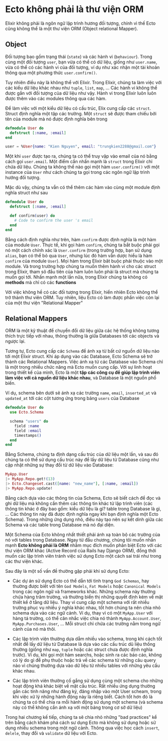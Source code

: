 # Ecto không phải là thư viện ORM

Elixir không phải là ngôn ngữ lập trình hương đối tượng, chính vì thế Ecto cũng không thể là một thư viện ORM \(Object relational Mapper\).

## Object

Đối tượng bao gồm trạng thái \(`state`\) và các hành vi \(`behaviour`\). Trong cùng một đối tượng `user`, bạn vừa có thể có dữ liệu, giống như `user.name`, vừa có thể có các hành vi của đối tượng, ví dụ như xác nhận một tài khoản thông qua một phương thức `user.confirm()`.

Tuy nhiên điều này là không thể với Elixir. Trong Elixir, chúng ta làm việc với các kiểu dữ liệu khác nhau như `tuple`, `list`, `map`, ... Các hành vi không thể được gắn với đối tượng của dữ liệu như vậy. Hành vi trong Elixir luôn luôn được thêm vào các modules thông qua các hàm.

Để làm việc với một kiểu dữ liệu có cấu trúc, Elix cung cấp các `struct`. Struct định nghĩa một tập các trường. Một `struct` sẽ được tham chiếu bởi tên của module mà nó được định nghĩa bên trong

```elixir
defmodule User do
  defstruct [:name, :email]
end

user = %User{name: "Kien Nguyen", email: "trungkien2288@gmail.com"}
```

Một khi `user` được tạo ra, chúng ta có thể truy vập vào email của nó bằng cách gọi `user.email`. Một điểm cần nhấn mạnh là `struct` trong Elixir chỉ chứa dữ liệu. Chúng ta không thể nào gọi một hàm `user.confirm()` với một instance của `User` như cách chúng ta gọi trong các ngôn ngữ lập trình hướng đối tượng.

Mặc dù vậy, chúng ta vẫn có thể thêm các hàm vào cùng một module định nghĩa struct như sau

```elixir
defmodule User do
  defstruct [:name, :email]

  def confirm(user) do
    # Code to confirm the user 's email
  end
end
```

Bằng cách định nghĩa như trên, hàm `confirm` được định nghĩa là một hàm của module `User`. Thực tế, khi gọi hàm `confirm`, chúng ta bắt buộc phải gọi nó một cách chính xác là `User.confirm` \(trong trường hợp, bạn sử dụng `alias`, bạn có thể bỏ qua `User`, nhưng lúc đó hàm vẫn dược hiểu là hàm `confirm` của module `User`\). Mọi hàm trong Elixir băt buộc phải thuộc vào một module. Và trong trường hợp chúng ta muốn thêm hành vi cho các struct trong Elixir, tham sô đầu tiên của hàm luôn luôn phải là struct mà chúng ta muốn gọi tới. Nhấn mạnh một lần nữa, trong Elixir chúng ta không có **methods** mà chỉ có các **functions**

Với việc không hề có các đối tượng trong Elixir, hiển nhiên Ecto không thể trở thành thư viên ORM. Tuy nhiên, liệu Ecto có làm được phần việc còn lại của một thư viện "Relational Mapper"

## Relational Mappers

ORM là một kỹ thuật để chuyển đổi dữ liệu giữa các hệ thống không tương thích trực tiếp với nhau, thông thường là giữa Databases tới các objects và ngược lại.

Tương tự, Ecto cung cấp các `Schema` để ánh xạ từ bất cứ nguồn dữ liệu nào tới một Elixir struct. Khi áp dụng vào các Database, Ecto Schema sẽ trở thành các Relational Mappers. Việc ánh xạ từ các Database vào Schema chỉ là một trong nhiều chức năng mà Ecto muốn cung cấp. Với sự linh hoạt trong thiết kế của mình, Ecto là một **tập các công cụ để giúp lập trình viên làm việc với cả nguồn dữ liệu khác nhau**, và Database là một nguồn phổ biến.

Ví dụ, schema bên dưới sẽ ánh xạ các trường `name`, `email`, `inserted_at` và `updated_at` tới các cột tương ứng trong bảng `users` của Database

```elixir
defmodule User do
  use Ecto.Schema

  schema "users" do
    field :name
    field :email
    timestamps()
  end
end
```

Bằng Schema, chúng ta định dạng cấu trúc của dữ liệu một lần, và sau đó chúng ta có thể sử dụng cấu trúc này để lấy dữ liệu từ Database cũng như cập nhật những sự thay đổi từ dữ liệu vào Database:

```elixir
MyApp.User
|> MyApp.Repo.get!(13)
|> Ecto.Changeset.cast([name: "new_name"], [:name, :email])
|> MyApp.Repo.update!
```

Bằng cách dựa vào các thông tin của Schema, Ecto sẽ biết cách để đọc và ghi dữ liệu mà không cần thêm các thông tin khác từ lập trình viên \(các thông tin khác ở đây bao gồm: kiểu dữ liệu là gì? table trong Database là gì, ... Các thông tin này đã được định nghĩa ngay khi bạn định nghĩa một Ecto Schema\). Trong những ứng dụng nhỏ, điều này tạo nên sự kết dính giữa các Schema và các table trong Database mà nó đại diện.

Một Schema của Ecto không nhất thiết phải ánh xạ toàn bộ các trường của nó với tables trong Database. Ngay từ đầu chương, chúng tôi muốn nhấn mạnh **Ecto không phải là ORM** nhằm mục đích muốn phân biệt Ecto với các thư viện ORM khác \(Active Record của Rails hay Django ORM\), đồng thời muốn các lập trình viên tránh việc sử dụng Ecto một cách sai trái như trong các thư viện khác.

Sau đây là một số vấn đề thường gặp phải khi sử dụng Ecto:

* Các dự án sử dụng Ecto có thể dẫn tới tình trạng `God Schemas`, hay thường được biết với tên `God Models`, `Fat Models` hoặc `Canonical Models` trong các ngôn ngữ và frameworks khác. Những schema này thường chứa hàng trăm trường, và thường biển thị  những quyết định kém về mặt thiết kế ở tằng dữ liệu. Thay vì cung cấp một schema với rất nhiều trường phục vụ nhiều ý nghĩa khác nhau, tốt hơn chúng ta nên chia nhỏ schema dựa vào các ngữ cảnh. Ví dụ, thay vì có một `MyApp.User` với hàng tá trường, có thể cân nhắc việc chia nó thành `MyApp.Account.User`, `MyApp.Purchases.User`, ... Mỗi struct chỉ chứa các trường nằm trong ngữ cảnh của nó mà thôi.

* Các lập trình viện thường dựa dẫm nhiều vào schema, trong khi cách tốt nhất để lấy dữ liệu từ Database là dựa vào các cấu trúc dũ liệu thống thường \(giống như `map`, `tuple` hoặc các struct chưa được định nghĩa trước\). Ví dụ, khi gọi một hàm searchs, hoặc sinh ra các báo cáo, không có lý do gì để phụ thuộc hoặc trả về các schema từ những câu query nào vì chúng thường dựa vào dữ liệu từ nhiều tables với những yêu cầu khác nhau.

* Các lập trình viên thường cố gắng sử dụng cùng một schema cho những hoạt động khá khác biệt về mặt cấu trúc. Rất nhiều ứng dụng thường gắn các tính năng như đăng ký, đăng nhập vào một User scheam, trong khi việc xử lý những hành động này là riêng biết. Cách tốt hơn đó là chúng ta có thể chia ra mỗi hành động sử dụng một schema \(và schema này có thể không cần ánh xạ với một bảng trong cơ sở dữ liệu\)

Trong hai chương kế tiếp, chúng ta sẽ chia nhỏ những "bad practices" kể trên bằng cách khám phá cách sư dụng Ecto mà không sử dụng hoặc sử dụng nhiều schema trong một ngữ cảnh. Thông qua việc học cách `insert`, `delele`, thay đổi và `validate` dữ liệu với Ecto.


